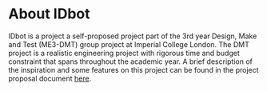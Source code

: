 # About IDbot
IDbot is a project a self-proposed project part of the 3rd year Design, Make and Test (ME3-DMT) group project at Imperial College London. The DMT project is a realistic engineering project with rigorous time and budget constraint that spans throughout the academic year. A brief description of the inspiration and some features on this project can be found in the project proposal document [here](https://github.com/limbryan/IDbot/blob/master/DMT%20Proposal-IDbot.pdf).
